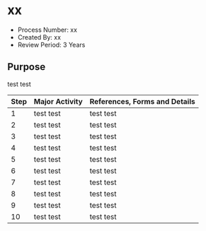 # xx

- Process Number: xx
- Created By: xx
- Review Period: 3 Years

## Purpose
test test

| Step | Major Activity | References, Forms and Details |
|------|----------------|-------------------------------|
| 1 | test test | test test |
| 2 | test test | test test |
| 3 | test test | test test |
| 4 | test test | test test |
| 5 | test test | test test |
| 6 | test test | test test |
| 7 | test test | test test |
| 8 | test test | test test |
| 9 | test test | test test |
| 10 | test test | test test |
